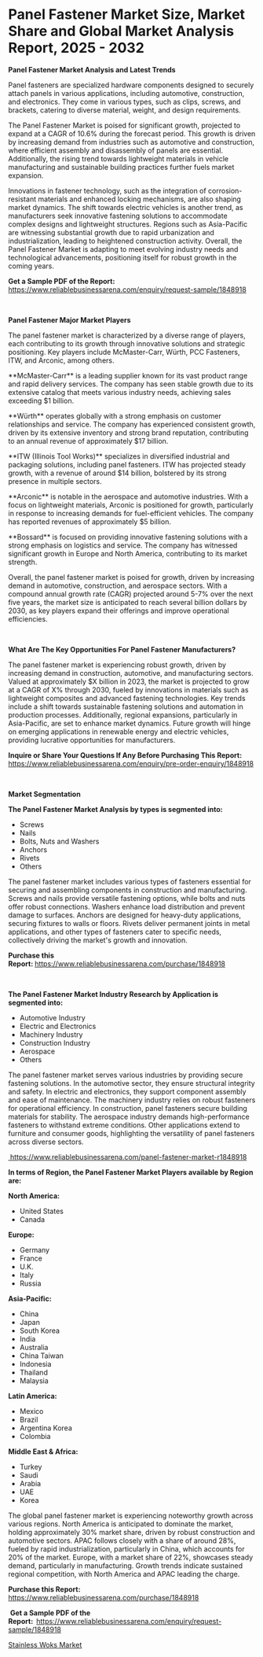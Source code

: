 <p><h1>Panel Fastener Market Size, Market Share and Global Market Analysis Report, 2025 - 2032</h1></p><p><strong>Panel Fastener Market Analysis and Latest Trends</strong></p>
<p><p>Panel fasteners are specialized hardware components designed to securely attach panels in various applications, including automotive, construction, and electronics. They come in various types, such as clips, screws, and brackets, catering to diverse material, weight, and design requirements. </p><p>The Panel Fastener Market is poised for significant growth, projected to expand at a CAGR of 10.6% during the forecast period. This growth is driven by increasing demand from industries such as automotive and construction, where efficient assembly and disassembly of panels are essential. Additionally, the rising trend towards lightweight materials in vehicle manufacturing and sustainable building practices further fuels market expansion. </p><p>Innovations in fastener technology, such as the integration of corrosion-resistant materials and enhanced locking mechanisms, are also shaping market dynamics. The shift towards electric vehicles is another trend, as manufacturers seek innovative fastening solutions to accommodate complex designs and lightweight structures. Regions such as Asia-Pacific are witnessing substantial growth due to rapid urbanization and industrialization, leading to heightened construction activity. Overall, the Panel Fastener Market is adapting to meet evolving industry needs and technological advancements, positioning itself for robust growth in the coming years.</p></p>
<p><strong>Get a Sample PDF of the Report:&nbsp;</strong> <a href="https://www.reliablebusinessarena.com/enquiry/request-sample/1848918?utm_campaign=2343&utm_medium=2&utm_source=Github&utm_content=ia&utm_term=08022025&utm_id=panel-fastener">https://www.reliablebusinessarena.com/enquiry/request-sample/1848918</a></p>
<p>&nbsp;</p>
<p><strong>Panel Fastener Major Market Players</strong></p>
<p><p>The panel fastener market is characterized by a diverse range of players, each contributing to its growth through innovative solutions and strategic positioning. Key players include McMaster-Carr, Würth, PCC Fasteners, ITW, and Arconic, among others.</p><p>**McMaster-Carr** is a leading supplier known for its vast product range and rapid delivery services. The company has seen stable growth due to its extensive catalog that meets various industry needs, achieving sales exceeding $1 billion.</p><p>**Würth** operates globally with a strong emphasis on customer relationships and service. The company has experienced consistent growth, driven by its extensive inventory and strong brand reputation, contributing to an annual revenue of approximately $17 billion.</p><p>**ITW (Illinois Tool Works)** specializes in diversified industrial and packaging solutions, including panel fasteners. ITW has projected steady growth, with a revenue of around $14 billion, bolstered by its strong presence in multiple sectors.</p><p>**Arconic** is notable in the aerospace and automotive industries. With a focus on lightweight materials, Arconic is positioned for growth, particularly in response to increasing demands for fuel-efficient vehicles. The company has reported revenues of approximately $5 billion.</p><p>**Bossard** is focused on providing innovative fastening solutions with a strong emphasis on logistics and service. The company has witnessed significant growth in Europe and North America, contributing to its market strength.</p><p>Overall, the panel fastener market is poised for growth, driven by increasing demand in automotive, construction, and aerospace sectors. With a compound annual growth rate (CAGR) projected around 5-7% over the next five years, the market size is anticipated to reach several billion dollars by 2030, as key players expand their offerings and improve operational efficiencies.</p></p>
<p>&nbsp;</p>
<p><strong>What Are The Key Opportunities For Panel Fastener Manufacturers?</strong></p>
<p><p>The panel fastener market is experiencing robust growth, driven by increasing demand in construction, automotive, and manufacturing sectors. Valued at approximately $X billion in 2023, the market is projected to grow at a CAGR of X% through 2030, fueled by innovations in materials such as lightweight composites and advanced fastening technologies. Key trends include a shift towards sustainable fastening solutions and automation in production processes. Additionally, regional expansions, particularly in Asia-Pacific, are set to enhance market dynamics. Future growth will hinge on emerging applications in renewable energy and electric vehicles, providing lucrative opportunities for manufacturers.</p></p>
<p><strong>Inquire or Share Your Questions If Any Before Purchasing This Report:</strong> <a href="https://www.reliablebusinessarena.com/enquiry/pre-order-enquiry/1848918?utm_campaign=2343&utm_medium=2&utm_source=Github&utm_content=ia&utm_term=08022025&utm_id=panel-fastener">https://www.reliablebusinessarena.com/enquiry/pre-order-enquiry/1848918</a></p>
<p>&nbsp;</p>
<p><strong>Market Segmentation</strong></p>
<p><strong>The Panel Fastener Market Analysis by types is segmented into:</strong></p>
<p><ul><li>Screws</li><li>Nails</li><li>Bolts, Nuts and Washers</li><li>Anchors</li><li>Rivets</li><li>Others</li></ul></p>
<p><p>The panel fastener market includes various types of fasteners essential for securing and assembling components in construction and manufacturing. Screws and nails provide versatile fastening options, while bolts and nuts offer robust connections. Washers enhance load distribution and prevent damage to surfaces. Anchors are designed for heavy-duty applications, securing fixtures to walls or floors. Rivets deliver permanent joints in metal applications, and other types of fasteners cater to specific needs, collectively driving the market's growth and innovation.</p></p>
<p><strong>Purchase this Report:&nbsp;</strong><a href="https://www.reliablebusinessarena.com/purchase/1848918?utm_campaign=2343&utm_medium=2&utm_source=Github&utm_content=ia&utm_term=08022025&utm_id=panel-fastener">https://www.reliablebusinessarena.com/purchase/1848918</a></p>
<p>&nbsp;</p>
<p><strong>The Panel Fastener Market Industry Research by Application is segmented into:</strong></p>
<p><ul><li>Automotive Industry</li><li>Electric and Electronics</li><li>Machinery Industry</li><li>Construction Industry</li><li>Aerospace</li><li>Others</li></ul></p>
<p><p>The panel fastener market serves various industries by providing secure fastening solutions. In the automotive sector, they ensure structural integrity and safety. In electric and electronics, they support component assembly and ease of maintenance. The machinery industry relies on robust fasteners for operational efficiency. In construction, panel fasteners secure building materials for stability. The aerospace industry demands high-performance fasteners to withstand extreme conditions. Other applications extend to furniture and consumer goods, highlighting the versatility of panel fasteners across diverse sectors.</p></p>
<p><a href="https://www.reliablebusinessarena.com/panel-fastener-market-r1848918?utm_campaign=2343&utm_medium=2&utm_source=Github&utm_content=ia&utm_term=08022025&utm_id=panel-fastener">&nbsp;https://www.reliablebusinessarena.com/panel-fastener-market-r1848918</a></p>
<p><strong>In terms of Region, the Panel Fastener Market Players available by Region are:</strong></p>
<p>
    <p> <strong> North America: </strong>
        <ul>
            <li>United States</li>
            <li>Canada</li>
        </ul>
        </p> 
    <p> <strong> Europe: </strong>
        <ul>
            <li>Germany</li>
            <li>France</li>
            <li>U.K.</li>
            <li>Italy</li>
            <li>Russia</li>
        </ul>
        </p> 
    <p> <strong> Asia-Pacific: </strong>
        <ul>
            <li>China</li>
            <li>Japan</li>
            <li>South Korea</li>
            <li>India</li>
            <li>Australia</li>
            <li>China Taiwan</li>
            <li>Indonesia</li>
            <li>Thailand</li>
            <li>Malaysia</li>
        </ul>
        </p> 
    <p> <strong> Latin America: </strong>
        <ul>
            <li>Mexico</li>
            <li>Brazil</li>
            <li>Argentina Korea</li>
            <li>Colombia</li>
        </ul>
        </p> 
    <p> <strong> Middle East & Africa: </strong>
        <ul>
            <li>Turkey</li>
            <li>Saudi</li>
            <li>Arabia</li>
            <li>UAE</li>
            <li>Korea</li>
        </ul>
    </p>
    </p>
<p><p>The global panel fastener market is experiencing noteworthy growth across various regions. North America is anticipated to dominate the market, holding approximately 30% market share, driven by robust construction and automotive sectors. APAC follows closely with a share of around 28%, fueled by rapid industrialization, particularly in China, which accounts for 20% of the market. Europe, with a market share of 22%, showcases steady demand, particularly in manufacturing. Growth trends indicate sustained regional competition, with North America and APAC leading the charge.</p></p>
<p><strong>Purchase this Report: </strong><a href="https://www.reliablebusinessarena.com/purchase/1848918?utm_campaign=2343&utm_medium=2&utm_source=Github&utm_content=ia&utm_term=08022025&utm_id=panel-fastener">https://www.reliablebusinessarena.com/purchase/1848918</a></p>
<p>&nbsp;<strong>Get a Sample PDF of the Report:&nbsp;&nbsp;</strong><a href="https://www.reliablebusinessarena.com/enquiry/request-sample/1848918?utm_campaign=2343&utm_medium=2&utm_source=Github&utm_content=ia&utm_term=08022025&utm_id=panel-fastener">https://www.reliablebusinessarena.com/enquiry/request-sample/1848918</a></p>
<p><strong></strong></p>
<p><p><a href="https://github.com/cheryjhonson/Market-Research-Report-List-1/blob/main/stainless-woks-market.md?utm_campaign=2343&utm_medium=2&utm_source=Github&utm_content=ia&utm_term=08022025&utm_id=panel-fastener">Stainless Woks Market</a></p></p>